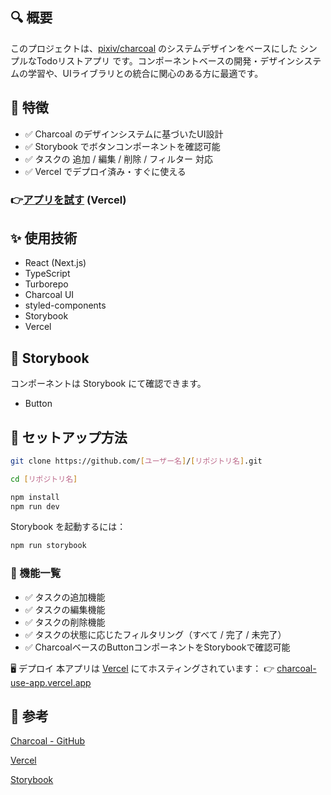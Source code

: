 ## 🔍 概要

このプロジェクトは、[pixiv/charcoal](https://github.com/pixiv/charcoal/ "charcoal") のシステムデザインをベースにした シンプルなTodoリストアプリ です。コンポーネントベースの開発・デザインシステムの学習や、UIライブラリとの統合に関心のある方に最適です。


## 🌟 特徴

- ✅ Charcoal のデザインシステムに基づいたUI設計
- ✅ Storybook でボタンコンポーネントを確認可能
- ✅ タスクの 追加 / 編集 / 削除 / フィルター 対応
- ✅ Vercel でデプロイ済み・すぐに使える

### 👉[アプリを試す](charcoal-use-app.vercel.app "Todo-App") (Vercel)


## ✨ 使用技術

- React (Next.js)
- TypeScript
- Turborepo
- Charcoal UI
- styled-components
- Storybook
- Vercel


## 🧪 Storybook
コンポーネントは Storybook にて確認できます。
- Button


## 🚀 セットアップ方法

```bash
git clone https://github.com/[ユーザー名]/[リポジトリ名].git

cd [リポジトリ名]

npm install
npm run dev
```

Storybook を起動するには：
```bash
npm run storybook
```


### 📂 機能一覧
 
- ✅ タスクの追加機能
- ✅ タスクの編集機能
- ✅ タスクの削除機能
- ✅ タスクの状態に応じたフィルタリング（すべて / 完了 / 未完了）
- ✅ CharcoalベースのButtonコンポーネントをStorybookで確認可能

🖥️ デプロイ
本アプリは [Vercel](https://vercel.com/ "Vercel") にてホスティングされています：
👉 [charcoal-use-app.vercel.app](charcoal-use-app.vercel.app "Todo-App")


## 📎 参考
[Charcoal - GitHub](https://github.com/pixiv/charcoal "Charcoal")

[Vercel](https://vercel.com/ "Vercel")

[Storybook](https://storybook.js.org/ "Storybook")
